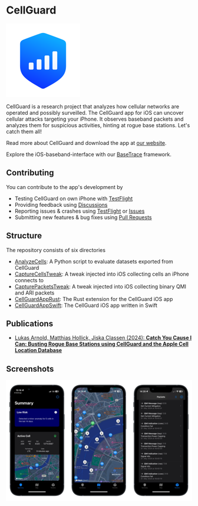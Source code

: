 # CellGuard

<img src="CellGuardAppSwift/Icons/CellGuard.svg" alt="CellGuard Logo" width="200">

CellGuard is a research project that analyzes how cellular networks are operated and possibly surveilled. 
The CellGuard app for iOS can uncover cellular attacks targeting your iPhone. 
It observes baseband packets and analyzes them for suspicious activities, hinting at rogue base stations. 
Let's catch them all!

Read more about CellGuard and download the app at [our website](https://cellguard.seemoo.de).

Explore the iOS-baseband-interface with our [BaseTrace](https://github.com/seemoo-lab/BaseTrace) framework.

## Contributing

You can contribute to the app's development by 
* Testing CellGuard on own iPhone with [TestFlight](https://cellguard.seemoo.de/docs/install/)
* Providing feedback using [Discussions](https://github.com/seemoo-lab/CellGuard/discussions)
* Reporting issues & crashes using [TestFlight](https://cellguard.seemoo.de/docs/report-issues/) or [Issues](https://github.com/seemoo-lab/CellGuard)
* Submitting new features & bug fixes using [Pull Requests](https://github.com/seemoo-lab/CellGuard/pulls)

## Structure

The repository consists of six directories
- [AnalyzeCells](./AnalyzeCells): A Python script to evaluate datasets exported from CellGuard
- [CaptureCellsTweak](./CaptureCellsTweak): A tweak injected into iOS collecting cells an iPhone connects to
- [CapturePacketsTweak](./CapturePacketsTweak): A tweak injected into iOS collecting binary QMI and ARI packets
- [CellGuardAppRust](./CellGuardAppRust): The Rust extension for the CellGuard iOS app
- [CellGuardAppSwift](./CellGuardAppSwift): The CellGuard iOS app written in Swift

## Publications

- [Lukas Arnold, Matthias Hollick, Jiska Classen (2024): **Catch You Cause I Can: Busting Rogue Base Stations using CellGuard and the Apple Cell Location Database**](https://doi.org/10.1145/3678890.3678898)

## Screenshots

<img src="CellGuardAppSwift/Icons/README-Screenshots.webp" alt="CellGuard Screenshots" width="600">